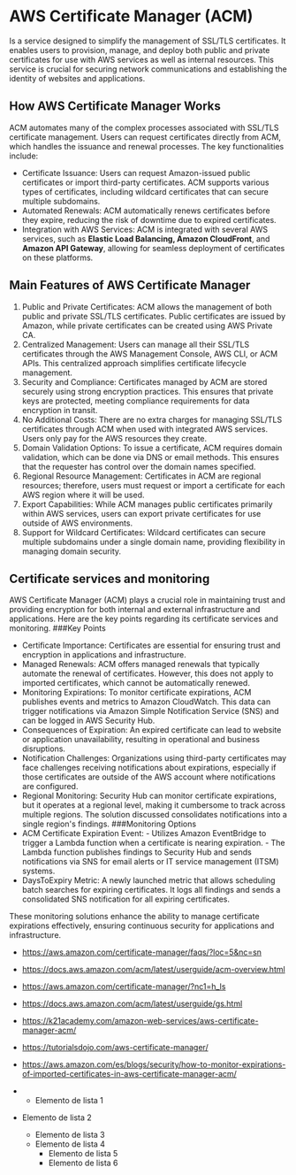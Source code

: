 # AWS Certificate Manager (ACM) 
Is a service designed to simplify the management of SSL/TLS certificates. It enables users to provision, manage, and deploy both public and private certificates for use with AWS services as well as internal resources. This service is crucial for securing network communications and establishing the identity of websites and applications.
## How AWS Certificate Manager Works
ACM automates many of the complex processes associated with SSL/TLS certificate management. Users can request certificates directly from ACM, which handles the issuance and renewal processes. The key functionalities include:
*  Certificate Issuance: Users can request Amazon-issued public certificates or import third-party certificates. ACM supports various types of certificates, including wildcard certificates that can secure multiple subdomains.
*  Automated Renewals: ACM automatically renews certificates before they expire, reducing the risk of downtime due to expired certificates.
*  Integration with AWS Services: ACM is integrated with several AWS services, such as **Elastic Load Balancing, Amazon CloudFront**, and **Amazon API Gateway**, allowing for seamless deployment of certificates on these platforms.
## Main Features of AWS Certificate Manager
1. Public and Private Certificates: ACM allows the management of both public and private SSL/TLS certificates. Public certificates are issued by Amazon, while private certificates can be created using AWS Private CA.
2. Centralized Management: Users can manage all their SSL/TLS certificates through the AWS Management Console, AWS CLI, or ACM APIs. This centralized approach simplifies certificate lifecycle management.
3. Security and Compliance: Certificates managed by ACM are stored securely using strong encryption practices. This ensures that private keys are protected, meeting compliance requirements for data encryption in transit.
4. No Additional Costs: There are no extra charges for managing SSL/TLS certificates through ACM when used with integrated AWS services. Users only pay for the AWS resources they create.
5. Domain Validation Options: To issue a certificate, ACM requires domain validation, which can be done via DNS or email methods. This ensures that the requester has control over the domain names specified.
6. Regional Resource Management: Certificates in ACM are regional resources; therefore, users must request or import a certificate for each AWS region where it will be used.
7. Export Capabilities: While ACM manages public certificates primarily within AWS services, users can export private certificates for use outside of AWS environments.
8. Support for Wildcard Certificates: Wildcard certificates can secure multiple subdomains under a single domain name, providing flexibility in managing domain security.
## Certificate services and monitoring
AWS Certificate Manager (ACM) plays a crucial role in maintaining trust and providing encryption for both internal and external infrastructure and applications. Here are the key points regarding its certificate services and monitoring.
###Key Points

- Certificate Importance: Certificates are essential for ensuring trust and encryption in applications and infrastructure.
- Managed Renewals: ACM offers managed renewals that typically automate the renewal of certificates. However, this does not apply to imported certificates, which cannot be automatically renewed.
- Monitoring Expirations: To monitor certificate expirations, ACM publishes events and metrics to Amazon CloudWatch. This data can trigger notifications via Amazon Simple Notification Service (SNS) and can be logged in AWS Security Hub.
- Consequences of Expiration: An expired certificate can lead to website or application unavailability, resulting in operational and business disruptions.
- Notification Challenges: Organizations using third-party certificates may face challenges receiving notifications about expirations, especially if those certificates are outside of the AWS account where notifications are configured.
- Regional Monitoring: Security Hub can monitor certificate expirations, but it operates at a regional level, making it cumbersome to track across multiple regions. The solution discussed consolidates notifications into a single region's findings.
###Monitoring Options
- ACM Certificate Expiration Event:
        - Utilizes Amazon EventBridge to trigger a Lambda function when a certificate is nearing expiration.
        - The Lambda function publishes findings to Security Hub and sends notifications via SNS for email alerts or IT service management (ITSM) systems.
- DaysToExpiry Metric:
        A newly launched metric that allows scheduling batch searches for expiring certificates.
        It logs all findings and sends a consolidated SNS notification for all expiring certificates.

These monitoring solutions enhance the ability to manage certificate expirations effectively, ensuring continuous security for applications and infrastructure.

- https://aws.amazon.com/certificate-manager/faqs/?loc=5&nc=sn
- https://docs.aws.amazon.com/acm/latest/userguide/acm-overview.html
- https://aws.amazon.com/certificate-manager/?nc1=h_ls
- https://docs.aws.amazon.com/acm/latest/userguide/gs.html
- https://k21academy.com/amazon-web-services/aws-certificate-manager-acm/
- https://tutorialsdojo.com/aws-certificate-manager/
- https://aws.amazon.com/es/blogs/security/how-to-monitor-expirations-of-imported-certificates-in-aws-certificate-manager-acm/

- - Elemento de lista 1
- Elemento de lista 2
    - Elemento de lista 3
    - Elemento de lista 4
        - Elemento de lista 5
        - Elemento de lista 6
